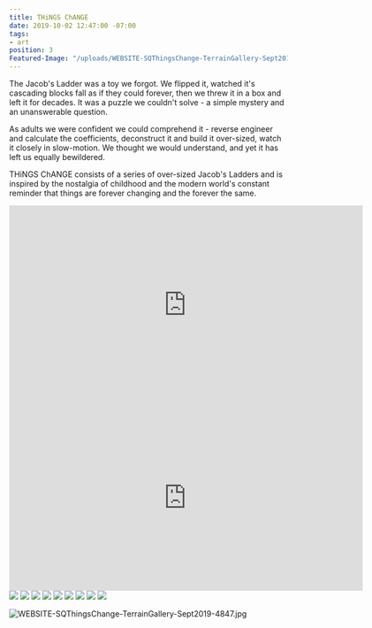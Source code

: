 ```yaml
---
title: THiNGS ChANGE
date: 2019-10-02 12:47:00 -07:00
tags:
- art
position: 3
Featured-Image: "/uploads/WEBSITE-SQThingsChange-TerrainGallery-Sept2019-4862.jpg"
---
```


The Jacob's Ladder was a toy we forgot. We flipped it, watched it's cascading blocks fall as if they could forever, then we threw it in a box and left it for decades.  It was a puzzle we couldn't solve - a simple mystery and an unanswerable question.

As adults we were confident we could comprehend it - reverse engineer and calculate the coefficients, deconstruct it and build it over-sized, watch it closely in slow-motion. We thought we would understand, and yet it has left us equally bewildered. 

THiNGS ChANGE consists of a series of over-sized Jacob's Ladders and is inspired by the nostalgia of childhood and the modern world's constant reminder that things are forever changing and the forever the same.

<iframe src="https://player.vimeo.com/video/397864272" width="640" height="360" frameborder="0" allow="autoplay; fullscreen" allowfullscreen></iframe>


<iframe src="https://player.vimeo.com/video/397864272" width="640" height="337" frameborder="0" allow="autoplay; fullscreen" allowfullscreen></iframe>

<div class="gallery" data-columns="3">
<img src="/uploads/WEBSITE-SQThingsChange-TerrainGallery-Sept2019-4847.jpg" />

<img src="/uploads/WEBSITE-ThingsChange-TerrainGallery-Sept2019-4861.jpg" />

<img src="/uploads/WEBSITE-ThingsChange-TerrainGallery-Sept2019-4938.jpg" />

<img src="/uploads/WEBSITE-ThingsChange-TerrainGallery-Sept2019-4856.jpg" />
<img src="/uploads/ThingsChange-Progress3613website.jpg" />



<img src="/uploads/WEBSITE-ThingsChange-TerrainGallery-Sept2019-4862.jpg" />
<img src="/uploads/ThingsChange-Progress7I3614WEBSITE.jpg" />
<img src="/uploads/WEBSITE-ThingsChange-TerrainGallery-Sept2019-4941.jpg" />

<img src="/uploads/ThingsChange-Progress3612.WEBSITE.jpg" />
</div>

![WEBSITE-SQThingsChange-TerrainGallery-Sept2019-4847.jpg](/uploads/WEBSITE-SQThingsChange-TerrainGallery-Sept2019-4847.jpg)